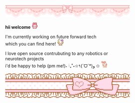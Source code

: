 <p align="left">
  <img src="./img/banner1.gif" width="400"> 
</p>

**hii welcome** <img src="./img/welcome.gif" width="20">

I'm currently working on future forward tech <br>
which you can find here! <img src="./img/nodnod.gif" width="20">

I love open source contrubuting to any robotics or <br>
neurotech projects <br>
i'd be happy to help (pm me!)˖ ࣪‧₊˚⋆✩٩(ˊᗜˋ*)و ✩
<img src="./img/bye.gif" width="20">

<p align="left">
  <img src="./img/bannerbottom.gif" width="400">
</p>

